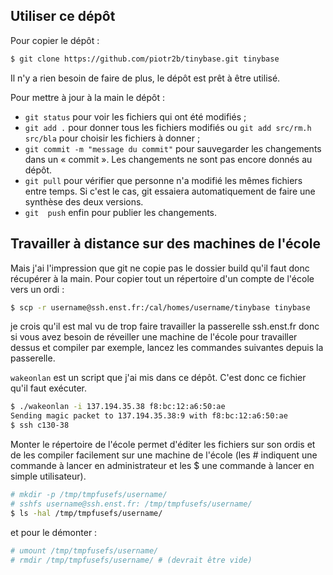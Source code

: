 ## Utiliser ce dépôt

Pour copier le dépôt :
``` bash
$ git clone https://github.com/piotr2b/tinybase.git tinybase
```
Il n'y a rien besoin de faire de plus, le dépôt est prêt à être utilisé.

Pour mettre à jour à la main le dépôt :
 * `git status` pour voir les fichiers qui ont été modifiés ;
 * `git add .` pour donner tous les fichiers modifiés ou `git add src/rm.h src/bla` pour choisir les fichiers à donner ;
 * `git commit -m "message du commit"` pour sauvegarder les changements dans un « commit ». Les changements ne sont pas encore donnés au dépôt.
 * `git pull` pour vérifier que personne n'a modifié les mêmes fichiers entre temps. Si c'est le cas, git essaiera automatiquement de faire une synthèse des deux versions.
 * `git  push` enfin pour publier les changements.

## Travailler à distance sur des machines de l'école

Mais j'ai l'impression que git ne copie pas le dossier build qu'il faut donc récupérer à la main. Pour copier tout un répertoire d'un compte de l'école vers un ordi :
``` bash
$ scp -r username@ssh.enst.fr:/cal/homes/username/tinybase tinybase
```
je crois qu'il est mal vu de trop faire travailler la passerelle ssh.enst.fr donc si vous avez besoin de réveiller une machine de l'école pour travailler dessus et compiler par exemple, lancez les commandes suivantes depuis la passerelle.

`wakeonlan` est un script que j'ai mis dans ce dépôt. C'est donc ce fichier qu'il faut exécuter.

``` bash
$ ./wakeonlan -i 137.194.35.38 f8:bc:12:a6:50:ae
Sending magic packet to 137.194.35.38:9 with f8:bc:12:a6:50:ae
$ ssh c130-38
```

Monter le répertoire de l'école permet d'éditer les fichiers sur son ordis et de les compiler facilement sur une machine de l'école (les # indiquent une commande à lancer en administrateur et les $ une commande à lancer en simple utilisateur).
``` bash
# mkdir -p /tmp/tmpfusefs/username/
# sshfs username@ssh.enst.fr: /tmp/tmpfusefs/username/
$ ls -hal /tmp/tmpfusefs/username/
```
et pour le démonter :
``` bash
# umount /tmp/tmpfusefs/username/
# rmdir /tmp/tmpfusefs/username/ # (devrait être vide)
```
